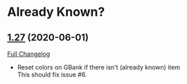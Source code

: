 # Already Known?

## [1.27](https://github.com/ahakola/AlreadyKnown/tree/1.27) (2020-06-01)
[Full Changelog](https://github.com/ahakola/AlreadyKnown/compare/1.26...1.27)

- Reset colors on GBank if there isn't (already known) item  
    This should fix issue #6.  
